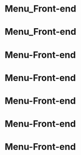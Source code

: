 # Menu_Front-end
# Menu_Front-end
# Menu-Front-end
# Menu-Front-end
# Menu-Front-end
# Menu-Front-end
# Menu-Front-end
